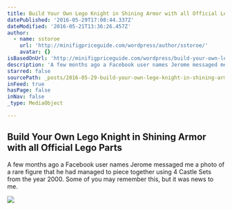 ```yaml
---
title: Build Your Own Lego Knight in Shining Armor with all Official Lego Parts
datePublished: '2016-05-29T17:08:44.337Z'
dateModified: '2016-05-21T13:36:26.457Z'
author:
  - name: sstoroe
    url: 'http://minifigpriceguide.com/wordpress/author/sstoroe/'
    avatar: {}
isBasedOnUrl: 'http://minifigpriceguide.com/wordpress/build-your-own-lego-knight-in-shining-armor-with-all-official-lego-parts/'
description: 'A few months ago a Facebook user names Jerome messaged me a photo of a rare figure that he had managed to piece together using 4 Castle Sets from the year 2000. Some of you may remember this, but it was news to me.'
starred: false
sourcePath: _posts/2016-05-29-build-your-own-lego-knight-in-shining-armor-with-all-officia.md
inFeed: true
hasPage: false
inNav: false
_type: MediaObject

---
```

<article style=""><h1>Build Your Own Lego Knight in Shining Armor with all Official Lego Parts</h1><p>A few months ago a Facebook user names Jerome messaged me a photo of a rare figure that he had managed to piece together using 4 Castle Sets from the year 2000. Some of you may remember this, but it was news to me.</p><img src="http://minifigpriceguide.com/wordpress/wp-content/uploads/2016/05/Lego-Official-Knight-in-Shining-Armor-1024x800.jpg" /></article>